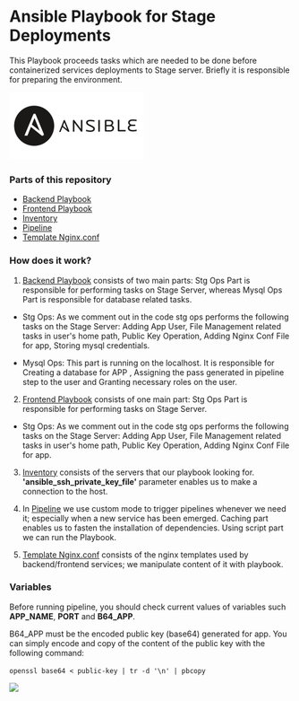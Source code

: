 # Ansible Playbook for Stage Deployments #

This Playbook proceeds tasks which are needed to be done before containerized services deployments to Stage server. Briefly it is responsible for preparing the environment.

![](src/ansible.svg)

### Parts of this repository ###

* [Backend Playbook](https://github.com/elif-apaydin/bf-project-deploy-ansible/blob/main/ansible-backend-playbook.yaml)
* [Frontend Playbook](https://github.com/elif-apaydin/bf-project-deploy-ansible/blob/main/ansible-frontend-playbook.yaml)
* [Inventory](https://github.com/elif-apaydin/bf-project-deploy-ansible/blob/main/hosts)
* [Pipeline](https://github.com/elif-apaydin/bf-project-deploy-ansible/blob/main/bitbucket-pipelines.yml)
* [Template Nginx.conf](https://github.com/elif-apaydin/bf-project-deploy-ansible/tree/main/nginx)

### How does it work? ###

1. [Backend Playbook](https://github.com/elif-apaydin/bf-project-deploy-ansible/blob/main/ansible-backend-playbook.yaml) consists of two main parts: Stg Ops Part is responsible for performing tasks on Stage Server, whereas Mysql Ops Part is responsible for database related tasks.

* Stg Ops: As we comment out in the code stg ops performs the following tasks on the Stage Server: Adding App User, File Management related tasks in user's home path, Public Key Operation, Adding Nginx Conf File for app, Storing mysql credentials.

* Mysql Ops: This part is running on the localhost. It is responsible for Creating a database for APP , Assigning the pass generated in pipeline step to the user and Granting necessary roles on the user.

2. [Frontend Playbook](https://github.com/elif-apaydin/bf-project-deploy-ansible/blob/main/ansible-frontend-playbook.yaml) consists of one main part: Stg Ops Part is responsible for performing tasks on Stage Server.

* Stg Ops: As we comment out in the code stg ops performs the following tasks on the Stage Server: Adding App User, File Management related tasks in user's home path, Public Key Operation, Adding Nginx Conf File for app.

3. [Inventory](https://github.com/elif-apaydin/bf-project-deploy-ansible/blob/main/hosts) consists of the servers that our playbook looking for.  **'ansible_ssh_private_key_file'** parameter enables us to make a connection to the host. 


4. In [Pipeline](https://github.com/elif-apaydin/bf-project-deploy-ansible/blob/main/bitbucket-pipelines.yml) we use custom mode to trigger pipelines whenever we need it; especially when a new service has been emerged. Caching part enables us to fasten the installation of dependencies. Using script part we can run the Playbook.


5. [Template Nginx.conf](https://github.com/elif-apaydin/bf-project-deploy-ansible/tree/main/nginx) consists of the nginx templates used by backend/frontend services; we manipulate content of it with playbook.

### Variables ###

Before running pipeline, you should check current values of variables such **APP_NAME**, **PORT** and **B64_APP**. 

B64_APP must be the encoded public key (base64) generated for app. You can simply encode and copy of the content of the public key with the following command:

` openssl base64 < public-key | tr -d '\n' | pbcopy `

![](src/src1.png) 
